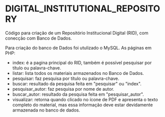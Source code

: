# DIGITAL_INSTITUTIONAL_REPOSITORY
Código para criação de um Repositório Institucional Digital (RID), com conecção com Banco de Dados. 

Para criação do banco de Dados foi utulizado o MySQL.
As páginas em PHP:
- index: é a pagina principal do RID, também é possível pesquisar por título ou palavra-chave.
- listar: lista todos os materiais armazenados no Banco de Dados.
- pesquisar: faz pesquisa por título ou palavra-chave.
- buscar: resultado da pesquisa feita em "pesquisar" ou "index".
- pesquisar_autor: faz pesquisa por nome de autor.
- buscar_autor: resultado da pesquisa feita em "pesquisar_autor".
- visualizar: retorna quando clicado no ícone de PDF e apresenta o texto completo do material, mas essa informação deve estar devidamente armazenada no banco de dados.
